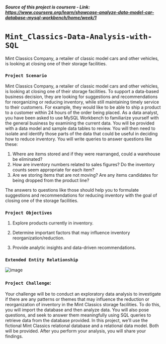 ##### Source of this project is coursera - Link: https://www.coursera.org/learn/showcase-analyze-data-model-car-database-mysql-workbench/home/week/1

# `Mint_Classics-Data-Analysis-with-SQL`
Mint Classics Company, a retailer of classic model cars and other vehicles, is looking at closing one of their storage facilities. 

### `Project Scenario` 

Mint Classics Company, a retailer of classic model cars and other vehicles, is looking at closing one of their
storage facilities.
To support a data-based business decision, they are looking for suggestions and recommendations for
reorganizing or reducing inventory, while still maintaining timely service to their customers. For example,
they would like to be able to ship a product to a customer within 24 hours of the order being placed.
As a data analyst, you have been asked to use MySQL Workbench to familiarize yourself with the general
business by examining the current data. You will be provided with a data model and sample data tables to
review. You will then need to isolate and identify those parts of the data that could be useful in deciding how
to reduce inventory. You will write queries to answer questions like these:
1. Where are items stored and if they were rearranged, could a warehouse be eliminated?
2. How are inventory numbers related to sales figures? Do the inventory counts seem appropriate for each
item?
3. Are we storing items that are not moving? Are any items candidates for being dropped from the product
line?

The answers to questions like those should help you to formulate suggestions and recommendations for
reducing inventory with the goal of closing one of the storage facilities. 


### `Project Objectives`

1. Explore products currently in inventory.

2. Determine important factors that may influence inventory reorganization/reduction.

3. Provide analytic insights and data-driven recommendations.

### `Extended Entity Relationship`
![image](https://github.com/Vajraayudham/-Mint_Classics-Data-Analysis-with-SQL/assets/86905678/5141aaed-745d-44a1-ac8b-e41cf4dd727d)


### `Project Challenge`:

Your challenge will be to conduct an exploratory data analysis to investigate if there are any patterns or
themes that may influence the reduction or reorganization of inventory in the Mint Classics storage facilities.
To do this, you will import the database and then analyze data. You will also pose questions, and seek to
answer them meaningfully using SQL queries to retrieve data from the database provided.
In this project, we'll use the fictional Mint Classics relational database and a relational data model. Both will
be provided.
After you perform your analysis, you will share your findings.
